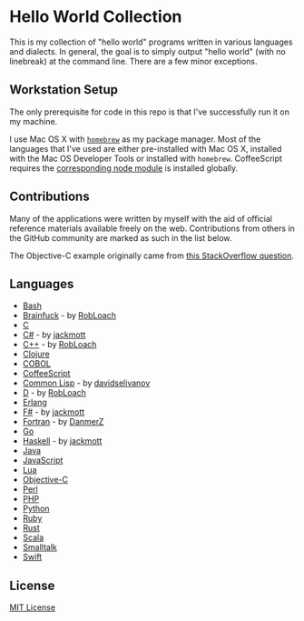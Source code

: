 # Hello World Collection

This is my collection of "hello world" programs written in various languages
and dialects. In general, the goal is to simply output "hello world" (with no
linebreak) at the command line. There are a few minor exceptions.

## Workstation Setup

The only prerequisite for code in this repo is that I've successfully run it on
my machine.

I use Mac OS X with [`homebrew`](http://brew.sh/) as my package manager. Most
of the languages that I've used are either pre-installed with Mac OS X,
installed with the Mac OS Developer Tools or installed with `homebrew`.
CoffeeScript requires the [corresponding node module](https://www.npmjs.com/package/coffee-script)
is installed globally.

## Contributions

Many of the applications were written by myself with the aid of official
reference materials available freely on the web. Contributions from others
in the GitHub community are marked as such in the list below.

The Objective-C example originally came from [this StackOverflow question](http://stackoverflow.com/questions/7473246/compile-an-ios-objective-c-command-line-app-through-gcc-on-mac).

## Languages

 * [Bash](./bash)
 * [Brainfuck](./brainfuck) - by [RobLoach](https://github.com/RobLoach)
 * [C](./c)
 * [C#](./csharp) - by [jackmott](https://github.com/jackmott)
 * [C++](./cpp) - by [RobLoach](https://github.com/RobLoach)
 * [Clojure](./clojure)
 * [COBOL](./cobol)
 * [CoffeeScript](./coffeescript)
 * [Common Lisp](./common-lisp) - by [davidselivanov](https://github.com/davidselivanov)
 * [D](./d) - by [RobLoach](https://github.com/RobLoach)
 * [Erlang](./erlang)
 * [F#](./fsharp) - by [jackmott](https://github.com/jackmott)
 * [Fortran](./fortran) - by [DanmerZ](https://github.com/DanmerZ)
 * [Go](./go)
 * [Haskell](./haskell) - by [jackmott](https://github.com/jackmott)
 * [Java](./java)
 * [JavaScript](./javascript)
 * [Lua](./lua)
 * [Objective-C](./objective-c)
 * [Perl](./perl)
 * [PHP](./php)
 * [Python](./python)
 * [Ruby](./ruby)
 * [Rust](./rust)
 * [Scala](./scala)
 * [Smalltalk](./smalltalk)
 * [Swift](./swift)

## License

[MIT License](LICENSE.md)
